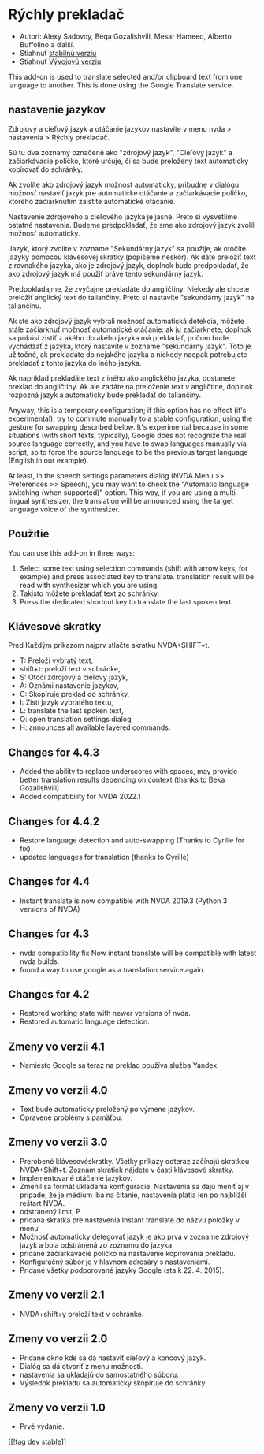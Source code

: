 # Rýchly prekladač #

* Autori: Alexy Sadovoy, Beqa Gozalishvili, Mesar Hameed, Alberto Buffolino
  a ďalší.
* Stiahnuť [stabilnú verziu][1]
* Stiahnuť [Vývojovú verziu][2]

This add-on is used to translate selected and/or clipboard text from one
language to another.  This is done using the Google Translate service.

## nastavenie jazykov ##
Zdrojový a cieľový jazyk a otáčanie jazykov nastavíte v menu nvda > nastavenia > Rýchly prekladač.

Sú tu dva zoznamy označené ako "zdrojový jazyk", "Cieľový jazyk" a
začiarkávacie políčko, ktoré určuje, či sa bude preložený text automaticky
kopírovať do schránky.

Ak zvolíte ako zdrojový jazyk možnosť automaticky, pribudne v dialógu
možnosť nastaviť jazyk pre automatické otáčanie a začiarkávacie políčko,
ktorého začiarknutím zaistíte automatické otáčanie.

Nastavenie zdrojového a cieľového jazyka je jasné. Preto si vysvetlíme
ostatné nastavenia. Budeme predpokladať, že sme ako zdrojový jazyk zvolili
možnosť automaticky.

Jazyk, ktorý zvolíte v zozname "Sekundárny jazyk" sa použije, ak otočíte
jazyky pomocou klávesovej skratky (popíšeme neskôr). Ak dáte preložiť text z
rovnakého jazyka, ako je zdrojový jazyk, doplnok bude predpokladať, že ako
zdrojový jazyk má použiť práve tento sekundárny jazyk.

Predpokladajme, že zvyčajne prekladáte do angličtiny. Niekedy ale chcete
preložiť anglický text do taliančiny. Preto si nastavíte "sekundárny jazyk"
na taliančinu.

Ak ste ako zdrojový jazyk vybrali možnosť automatická detekcia, môžete stále
začiarknuť možnosť automatické otáčanie: ak ju začiarknete, doplnok sa
pokúsi zistiť z akého do akého jazyka má prekladať, pričom bude vychádzať z
jazyka, ktorý nastavíte v zozname "sekundárny jazyk". Toto je užitočné, ak
prekladáte do nejakého jazyka a niekedy naopak potrebujete prekladať z tohto
jazyka do iného jazyka.

Ak napríklad prekladáte text z iného ako anglického jazyka, dostanete
preklad do angličtiny. Ak ale zadáte na preloženie text v angličtine,
doplnok rozpozná jazyk a automaticky bude prekladať do taliančiny.

Anyway, this is a temporary configuration; if this option has no effect
(it's experimental), try to commute manually to a stable configuration,
using the gesture for swapping described below. It's experimental because in
some situations (with short texts, typically), Google does not recognize the
real source language correctly, and you have to swap languages manually via
script, so to force the source language to be the previous target language
(English in our example).

At least, in the speech settings parameters dialog (NVDA Menu >> Preferences >> Speech), you may want to check the "Automatic language switching (when supported)" option. This way, if you are using a multi-lingual synthesizer, the translation will be announced using the target language voice of the synthesizer.

## Použitie ##
You can use this add-on in three ways:

1. Select some text using selection commands (shift with arrow keys, for
   example) and press associated key to translate. translation result will
   be read with synthesizer which you are using.
2. Takisto môžete prekladať text zo schránky.
3. Press the dedicated shortcut key to translate the last spoken text.

## Klávesové skratky ##
Pred Každým príkazom najprv stlačte skratku NVDA+SHIFT+t.

* T: Preloží vybratý text,
* shift+t: preloží text v schránke,
* S: Otočí zdrojový a cieľový jazyk,
* A: Oznámi nastavenie jazykov,
* C: Skopíruje preklad do schránky.
* I: Zistí jazyk vybratého textu,
* L: translate the last spoken text,
* O: open translation settings dialog
* H: announces all available layered commands.

## Changes for 4.4.3 ##
* Added the ability to replace underscores with spaces, may provide better
  translation results depending on context (thanks to Beka Gozalishvili)
* Added compatibility for NVDA 2022.1

## Changes for 4.4.2 ##
* Restore language detection and auto-swapping (Thanks to Cyrille for fix)
* updated languages for translation (thanks to Cyrille)

## Changes for 4.4 ##
* Instant translate is now compatible with NVDA 2019.3 (Python 3 versions of
  NVDA)

## Changes for 4.3 ##
* nvda compatibility fix Now instant translate will be compatible with
  latest nvda builds.
* found a way to use google as a translation service again.

## Changes for 4.2 ##
* Restored working state with newer versions of nvda.
* Restored automatic language detection.

## Zmeny vo verzii 4.1 ##
* Namiesto Google sa teraz na preklad používa služba Yandex.

## Zmeny vo verzii 4.0 ##
* Text bude automaticky preložený po výmene jazykov.
* Opravené problémy s pamäťou.

## Zmeny vo verzii 3.0 ##
* Prerobené klávesovéskratky. Všetky príkazy odteraz začínajú skratkou
  NVDA+Shift+t. Zoznam skratiek nájdete v časti klávesové skratky.
* Implementované otáčanie jazykov.
* Zmenil sa formát ukladania konfigurácie. Nastavenia sa dajú meniť aj v
  prípade, že je médium Iba na čítanie, nastavenia platia len po najbližší
  reštart NVDA.
* odstránený limit, P
* pridaná skratka pre nastavenia Instant translate do názvu položky v menu
* Možnosť automaticky detegovať jazyk je ako prvá v zozname zdrojový jazyk a
  bola odstránená zo zoznamu do jazyka
* pridané začiarkavacie políčko na nastavenie kopírovania prekladu.
* Konfiguračný súbor je v hlavnom adresáry s nastaveniami.
* Pridané všetky podporované jazyky Google (sta k 22. 4. 2015).


## Zmeny vo verzii 2.1 ##
* NVDA+shift+y preloží text v schránke.

## Zmeny vo verzii 2.0 ##
* Pridané okno kde sa dá nastaviť cieľový a koncový jazyk.
* Dialóg sa dá otvoriť z menu možnosti.
* nastavenia sa ukladajú do samostatného súboru.
* Výsledok prekladu sa automaticky skopíruje do schránky.

## Zmeny vo verzii 1.0 ##
* Prvé vydanie.


[[!tag dev stable]]

[1]: https://addons.nvda-project.org/files/get.php?file=instantTranslate

[2]: https://addons.nvda-project.org/files/get.php?file=it-dev
